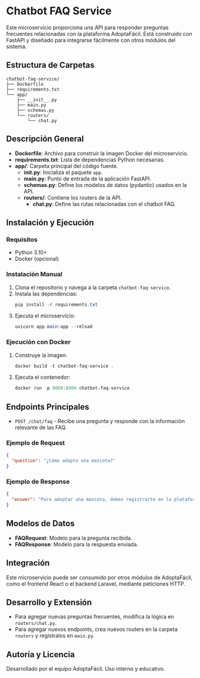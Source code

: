 # Chatbot FAQ Service

Este microservicio proporciona una API para responder preguntas frecuentes relacionadas con la plataforma AdoptaFácil. Está construido con FastAPI y diseñado para integrarse fácilmente con otros módulos del sistema.

## Estructura de Carpetas

```
chatbot-faq-service/
├── Dockerfile
├── requirements.txt
└── app/
    ├── __init__.py
    ├── main.py
    ├── schemas.py
    └── routers/
        └── chat.py
```

## Descripción General

- **Dockerfile**: Archivo para construir la imagen Docker del microservicio.
- **requirements.txt**: Lista de dependencias Python necesarias.
- **app/**: Carpeta principal del código fuente.
    - **__init__.py**: Inicializa el paquete `app`.
    - **main.py**: Punto de entrada de la aplicación FastAPI.
    - **schemas.py**: Define los modelos de datos (pydantic) usados en la API.
    - **routers/**: Contiene los routers de la API.
        - **chat.py**: Define las rutas relacionadas con el chatbot FAQ.

## Instalación y Ejecución

### Requisitos
- Python 3.10+
- Docker (opcional)

### Instalación Manual
1. Clona el repositorio y navega a la carpeta `chatbot-faq-service`.
2. Instala las dependencias:
   ```powershell
   pip install -r requirements.txt
   ```
3. Ejecuta el microservicio:
   ```powershell
   uvicorn app.main:app --reload
   ```

### Ejecución con Docker
1. Construye la imagen:
   ```powershell
   docker build -t chatbot-faq-service .
   ```
2. Ejecuta el contenedor:
   ```powershell
   docker run -p 8000:8000 chatbot-faq-service
   ```

## Endpoints Principales

- `POST /chat/faq` - Recibe una pregunta y responde con la información relevante de las FAQ.

### Ejemplo de Request
```json
{
  "question": "¿Cómo adopto una mascota?"
}
```

### Ejemplo de Response
```json
{
  "answer": "Para adoptar una mascota, debes registrarte en la plataforma y seguir el proceso de solicitud."
}
```

## Modelos de Datos

- **FAQRequest**: Modelo para la pregunta recibida.
- **FAQResponse**: Modelo para la respuesta enviada.

## Integración

Este microservicio puede ser consumido por otros módulos de AdoptaFácil, como el frontend React o el backend Laravel, mediante peticiones HTTP.

## Desarrollo y Extensión

- Para agregar nuevas preguntas frecuentes, modifica la lógica en `routers/chat.py`.
- Para agregar nuevos endpoints, crea nuevos routers en la carpeta `routers` y regístralos en `main.py`.

## Autoría y Licencia

Desarrollado por el equipo AdoptaFácil. Uso interno y educativo.
